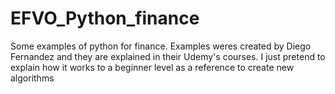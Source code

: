 # EFVO_Python_finance
Some examples of python for finance.  Examples weres created by Diego Fernandez and they are explained in their Udemy's courses.
I just pretend to explain how it works to a beginner level as a reference to create new algorithms
